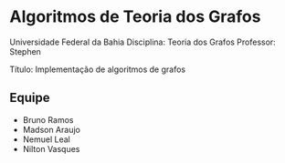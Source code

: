 Algoritmos de Teoria dos Grafos
=====================================
Universidade Federal da Bahia 
Disciplina: Teoria dos Grafos 
Professor: Stephen 

Título: Implementação de algoritmos de grafos 

Equipe
------------------------------------
* Bruno Ramos
* Madson Araujo
* Nemuel Leal
* Nilton Vasques
